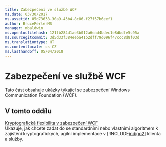 ```yaml
---
title: Zabezpečení ve službě WCF
ms.date: 03/30/2017
ms.assetid: 05d73638-30a9-43b4-8c86-f27f57b6eef1
author: BrucePerlerMS
manager: mbaldwin
ms.openlocfilehash: 121fb284d1ae3b012a6ead4bdec1e8dbdfe5c95a
ms.sourcegitcommit: 3d5d33f384eeba41b2dff79d096f47ccc8d8f03d
ms.translationtype: HT
ms.contentlocale: cs-CZ
ms.lasthandoff: 05/04/2018
---
```

# <a name="security-in-wcf"></a>Zabezpečení ve službě WCF
Tato část obsahuje ukázky týkající se zabezpečení Windows Communication Foundation (WCF).  
  
## <a name="in-this-section"></a>V tomto oddílu  
 [Kryptografická flexibilita v zabezpečení WCF](../../../../docs/framework/wcf/samples/cryptographic-agility-in-wcf-security.md)  
 Ukazuje, jak chcete zadat do se standardními nebo vlastními algoritmem k zajištění kryptografických, agilní implementace v [!INCLUDE[indigo2](../../../../includes/indigo2-md.md)] klienta a služby.
